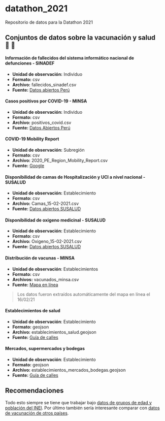 # datathon_2021
Repositorio de datos para la Datathon 2021

<!-- Debido a la pandemia del COVID-19 la digitalización ha avanzado a pasos agigantados tanto en las empresas privadas como en las instituciones públicas. Uno de los grandes beneficios de esto, es la mejora en la transparencia de los procesos mediante la liberación de datos abiertos para el escrutinio público. Asimismo, estos datos pueden ser aprovechados para informar las soluciones a los desafíos propuestos en esta hackathon. Por un lado, para el desafío de Sistemas de la Información se pueden utilizar los datos de defunciones y casos de covid en conjunto con datos de movilidad urbana y demográficos para determinar las zonas más susceptibles al COVID-19. Por otro lado, se pueden utilizar los datos de la ubicación de los establecimientos de vacunación como variables de entrada a modelos de optimización para responder al desafío logístico. -->

## Conjuntos de datos sobre la vacunación y salud 💉 🏥

#### Información de fallecidos del sistema informático nacional de defunciones - SINADEF
- **Unidad de observación:** Individuo
- **Formato:** csv
- **Archivo:** fallecidos_sinadef.csv
- **Fuente:** [Datos abiertos Perú](https://www.datosabiertos.gob.pe/dataset/informaci%C3%B3n-de-fallecidos-del-sistema-inform%C3%A1tico-nacional-de-defunciones-sinadef-ministerio)

#### Casos positivos por COVID-19 - MINSA
- **Unidad de observación:** Individuo
- **Formato:** csv
- **Archivo:** positivos_covid.csv
- **Fuente:** [Datos Abiertos Perú](https://www.datosabiertos.gob.pe/dataset/casos-positivos-por-covid-19-ministerio-de-salud-minsa)

#### COVID-19 Mobility Report
- **Unidad de observación:** Subregión
- **Formato:** csv
- **Archivo:** 2020_PE_Region_Mobility_Report.csv
- **Fuente:** [Google](https://www.google.com/covid19/mobility/)

#### Disponibilidad de camas de Hospitalización y UCI a nivel nacional - SUSALUD
- **Unidad de observación:** Establecimiento
- **Formato:** csv
- **Archivo:** Camas_15-02-2021.csv
- **Fuente:** [Datos abiertos SUSALUD](http://datos.susalud.gob.pe/dataset/data-hist%C3%B3rica-del-registro-de-camas-diarias-disponibles-y-ocupadas-del-formato-f5002)

#### Disponibilidad de oxigeno medicinal - SUSALUD
- **Unidad de observación:** Establecimiento
- **Formato:** csv
- **Archivo:** Oxigeno_15-02-2021.csv
- **Fuente:** [Datos abiertos SUSALUD](http://datos.susalud.gob.pe/dataset/informaci%C3%B3n-por-d%C3%ADas-del-consumo-y-disponibilidad-de-ox%C3%ADgeno-del-formato-f5002)

#### Distribución de vacunas - MINSA
- **Unidad de observación**: Establecimientos
- **Formato:** csv
- **Archivos:** vacunados_minsa.csv
- **Fuente:**  [Mapa en línea](https://gis.minsa.gob.pe/GisVisorVacunados/)
> Los datos fueron extraídos automáticamente del mapa en línea el 16/02/21

#### Establecimientos de salud
- **Unidad de observación**: Establecimiento
- **Formato:** geojson
- **Archivo:** establecimientos_salud.geojson
- **Fuente:** [Guía de calles](http://www.guiacalles.com/movil/)

#### Mercados, supermercados y bodegas
- **Unidad de observación**: Establecimiento
- **Formato:** geojson
- **Archivo:** establecimientos_mercados_bodegas.geojson
- **Fuente:** [Guía de calles](http://www.guiacalles.com/movil/)

## Recomendaciones
Todo esto siempre se tiene que trabajar bajo [datos de grupos de edad y población del INEI](https://censos2017.inei.gob.pe/pubinei/). Por último también sería interesante comparar con [datos de vacunación de otros países](https://github.com/owid/covid-19-data/tree/master/public/data/vaccinations).

